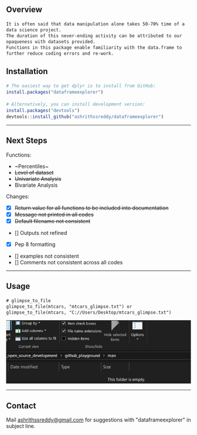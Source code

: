 <!-- README.md is generated from README.Rmd. Please edit that file -->

## Overview
```
It is often said that data manipulation alone takes 50-70% time of a data science project. 
The duration of this never-ending activity can be attributed to our opaqueness with datasets provided.
Functions in this package enable familiarity with the data.frame to further reduce coding errors and re-work.
```

## Installation
``` r
# The easiest way to get dplyr is to install from GitHub:
install.packages("dataframeexplorer")

# Alternatively, you can install development version:
install.packages("devtools")
devtools::install_github("ashrithssreddy/dataframeexplorer")
```

***


## Next Steps
Functions:
* ~Percentiles~
* <del>Level of dataset</del>
* <s> Univariate Analysis </s>
* Bivariate Analysis

Changes:
- [x] ~~Return value for all functions to be included into documentation~~
- [x] ~~Message not printed in all codes~~
- [x] ~~Default filename not consistent~~
- [] Outputs not refined
- [x] Pep 8 formatting
- [] examples not consistent
- [] Comments not consistent across all codes

***

## Usage
```
# glimpse_to_file
glimpse_to_file(mtcars, "mtcars_glimpse.txt") or glimpse_to_file(mtcars, "C://Users/Desktop/mtcars_glimpse.txt")
```
![Output](/man/Capture.PNG)

***

## Contact
Mail ashrithssreddy@gmail.com for suggestions with "dataframeexplorer" in subject line.